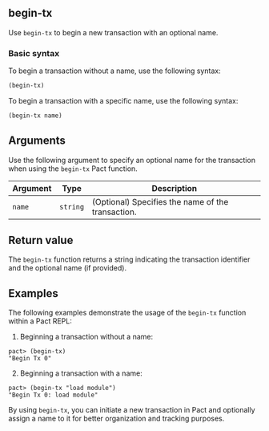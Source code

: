 ## begin-tx

Use `begin-tx` to begin a new transaction with an optional name.

### Basic syntax

To begin a transaction without a name, use the following syntax:

```lisp
(begin-tx)
```

To begin a transaction with a specific name, use the following syntax:

```lisp
(begin-tx name)
```

## Arguments

Use the following argument to specify an optional name for the transaction when using the `begin-tx` Pact function.

| Argument | Type   | Description                                      |
|----------|--------|--------------------------------------------------|
| `name`     | `string` | (Optional) Specifies the name of the transaction. |

## Return value

The `begin-tx` function returns a string indicating the transaction identifier and the optional name (if provided).

## Examples

The following examples demonstrate the usage of the `begin-tx` function within a Pact REPL:

1. Beginning a transaction without a name:

```pact
pact> (begin-tx)
"Begin Tx 0"
```


2. Beginning a transaction with a name:

```pact
pact> (begin-tx "load module")
"Begin Tx 0: load module"
```

By using `begin-tx`, you can initiate a new transaction in Pact and optionally assign a name to it for better organization and tracking purposes.
